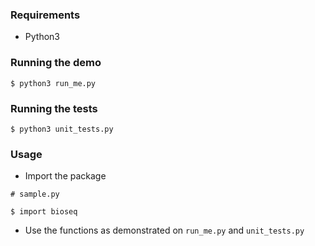 ### Requirements

- Python3

### Running the demo

```
$ python3 run_me.py
```

### Running the tests

```
$ python3 unit_tests.py
```

### Usage

- Import the package
```
# sample.py

$ import bioseq
```

- Use the functions as demonstrated on ```run_me.py``` and ```unit_tests.py```
